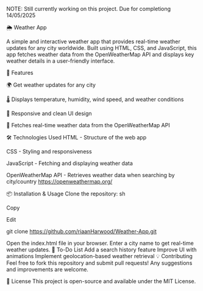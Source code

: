 NOTE: Still currently working on this project. Due for completiong 14/05/2025

🌦 Weather App

A simple and interactive weather app that provides real-time weather updates for any city worldwide. Built using HTML, CSS, and JavaScript, this app fetches weather data from the OpenWeatherMap API and displays key weather details in a user-friendly interface.

🚀 Features

🌍 Get weather updates for any city

🌡️ Displays temperature, humidity, wind speed, and weather conditions

🎨 Responsive and clean UI design

🔄 Fetches real-time weather data from the OpenWeatherMap API

🛠 Technologies Used
HTML - Structure of the web app

CSS - Styling and responsiveness

JavaScript - Fetching and displaying weather data

OpenWeatherMap API - Retrieves weather data when searching by city/country 
https://openweathermap.org/

📦 Installation & Usage
Clone the repository:
sh

Copy

Edit

git clone https://github.com/riaanHarwood/Weather-App.git

Open the index.html file in your browser.
Enter a city name to get real-time weather updates.
📌 To-Do List
 Add a search history feature
 Improve UI with animations
 Implement geolocation-based weather retrieval
💡 Contributing
Feel free to fork this repository and submit pull requests! Any suggestions and improvements are welcome.

📜 License
This project is open-source and available under the MIT License.
